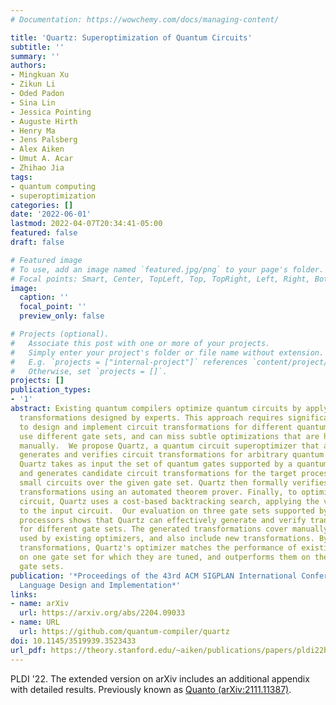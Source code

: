 ```yaml
---
# Documentation: https://wowchemy.com/docs/managing-content/

title: 'Quartz: Superoptimization of Quantum Circuits'
subtitle: ''
summary: ''
authors:
- Mingkuan Xu
- Zikun Li
- Oded Padon
- Sina Lin
- Jessica Pointing
- Auguste Hirth
- Henry Ma
- Jens Palsberg
- Alex Aiken
- Umut A. Acar
- Zhihao Jia
tags:
- quantum computing
- superoptimization
categories: []
date: '2022-06-01'
lastmod: 2022-04-07T20:34:41-05:00
featured: false
draft: false

# Featured image
# To use, add an image named `featured.jpg/png` to your page's folder.
# Focal points: Smart, Center, TopLeft, Top, TopRight, Left, Right, BottomLeft, Bottom, BottomRight.
image:
  caption: ''
  focal_point: ''
  preview_only: false

# Projects (optional).
#   Associate this post with one or more of your projects.
#   Simply enter your project's folder or file name without extension.
#   E.g. `projects = ["internal-project"]` references `content/project/deep-learning/index.md`.
#   Otherwise, set `projects = []`.
projects: []
publication_types:
- '1'
abstract: Existing quantum compilers optimize quantum circuits by applying circuit
  transformations designed by experts. This approach requires significant manual effort
  to design and implement circuit transformations for different quantum devices, which
  use different gate sets, and can miss subtle optimizations that are hard to find
  manually.  We propose Quartz, a quantum circuit superoptimizer that automatically
  generates and verifies circuit transformations for arbitrary quantum gate sets.
  Quartz takes as input the set of quantum gates supported by a quantum processor
  and generates candidate circuit transformations for the target processor by enumerating
  small circuits over the given gate set. Quartz then formally verifies the candidate
  transformations using an automated theorem prover. Finally, to optimize a quantum
  circuit, Quartz uses a cost-based backtracking search, applying the verified transformations
  to the input circuit.  Our evaluation on three gate sets supported by existing quantum
  processors shows that Quartz can effectively generate and verify transformations
  for different gate sets. The generated transformations cover manually designed transformations
  used by existing optimizers, and also include new transformations. By using these
  transformations, Quartz's optimizer matches the performance of existing optimizers
  on one gate set for which they are tuned, and outperforms them on the two other
  gate sets.
publication: '*Proceedings of the 43rd ACM SIGPLAN International Conference on Programming
  Language Design and Implementation*'
links:
- name: arXiv
  url: https://arxiv.org/abs/2204.09033
- name: URL
  url: https://github.com/quantum-compiler/quartz
doi: 10.1145/3519939.3523433
url_pdf: https://theory.stanford.edu/~aiken/publications/papers/pldi22b.pdf
---
```

PLDI '22. The extended version on arXiv includes an additional appendix with detailed results. Previously known as [Quanto (arXiv:2111.11387)](https://arxiv.org/abs/2111.11387).
